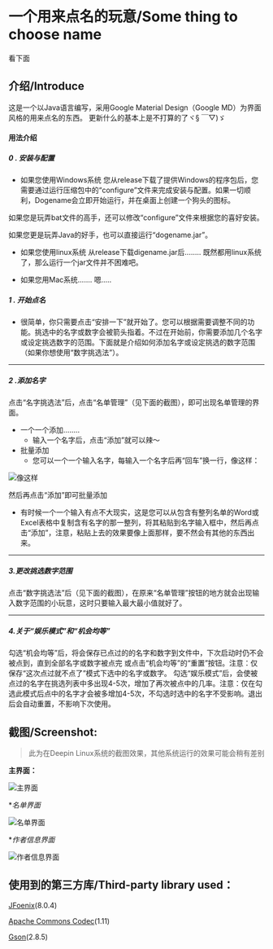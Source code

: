 # 一个用来点名的玩意/Some thing to choose name

看下面


## 介绍/Introduce
这是一个以Java语言编写，采用Google Material Design（Google MD）为界面风格的用来点名的东西。
更新什么的基本上是不打算的了ヾ§ ￣▽)ゞ

#### 用法介绍
##### 0 . 安装与配置

+ 如果您使用Windows系统
您从release下载了提供Windows的程序包后，您需要通过运行压缩包中的“configure”文件来完成安装与配置。如果一切顺利，Dogename会立即开始运行，并在桌面上创建一个狗头的图标。
	
如果您是玩弄bat文件的高手，还可以修改“configure”文件来根据您的喜好安装。
	
如果您更是玩弄Java的好手，也可以直接运行“dogename.jar”。

+ 如果您使用linux系统
从release下载digename.jar后........
既然都用linux系统了，那么运行一个jar文件并不困难吧。

+ 如果您用Mac系统.......
嗯.....
	
##### 1 . 开始点名
+ 
     很简单，你只需要点击“安排一下”就开始了。您可以根据需要调整不同的功能。挑选中的名字或数字会被箭头指着。不过在开始前，你需要添加几个名字或设定挑选数字的范围。下面就是介绍如何添加名字或设定挑选的数字范围（如果你想使用“数字挑选法”）。
----
##### 2 .添加名字

点击“名字挑选法”后，点击“名单管理”（见下面的截图），即可出现名单管理的界面。

+ 一个一个添加........
    + 输入一个名字后，点击“添加”就可以辣～
+ 批量添加
    + 您可以一个一个输入名字，每输入一个名字后再“回车”换一行，像这样：

![像这样](https://github.com/eatenid/dogename/raw/master/exmaple.png)

   然后再点击“添加”即可批量添加
   
   + 有时候一个一个输入有点不大现实，这是您可以从包含有整列名单的Word或Excel表格中复制含有名字的那一整列，将其粘贴到名字输入框中，然后再点击“添加”，注意，粘贴上去的效果要像上面那样，要不然会有其他的东西出来。

----

##### 3.更改挑选数字范围
点击“数字挑选法”后（见下面的截图），在原来“名单管理”按钮的地方就会出现输入数字范围的小玩意，这时只要输入最大最小值就好了。

----

##### 4.关于“娱乐模式”和“机会均等”
勾选“机会均等”后，将会保存已点过的的名字和数字到文件中，下次启动时仍不会被点到，直到全部名字或数字被点完 或点击“机会均等”的“重置”按钮。注意：仅保存“这次点过就不点了”模式下选中的名字或数字。
勾选“娱乐模式”后，会使被点过的名字在挑选列表中多出现4-5次，增加了再次被点中的几率。注意：仅在勾选此模式后点中的名字才会被多增加4-5次，不勾选时选中的名字不受影响。退出后会自动重置，不影响下次使用。

## 截图/Screenshot:

>此为在Deepin Linux系统的截图效果，其他系统运行的效果可能会稍有差别

**主界面：**

![主界面](https://github.com/eatenid/dogename/raw/master/screenshot_main.png)

**名单界面*

![名单界面](https://github.com/eatenid/dogename/raw/master/screenshot_namepane.png)

**作者信息界面*

![作者信息界面](https://github.com/eatenid/dogename/raw/master/screenshot_info.png)


## 使用到的第三方库/Third-party library used：


[JFoenix](https://github.com/jfoenixadmin/JFoenix)(8.0.4)


[Apache Commons Codec](http://commons.apache.org/proper/commons-codec/)(1.11)


[Gson](https://github.com/google/gson)(2.8.5)


